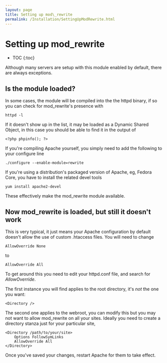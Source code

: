 ```yaml
---
layout: page
title: Setting up mod\_rewrite
permalink: /Installation/SettingUpModRewrite.html
---
```


<!-- Name: Installation/SettingUpModRewrite -->
<!-- Version: 1 -->
<!-- Last-Modified: 2007/01/02 20:38:54 -->
<!-- Author: demian -->

# Setting up mod\_rewrite
* TOC
{:toc}

Although many servers are setup with this module enabled by default, there are always exceptions.

## Is the module loaded?
In some cases, the module will be compiled into the the httpd binary, if so you can check for mod\_rewrite's presence with


	httpd -l

If it doesn't show up in the list, it may be loaded as a Dynamic Shared Object, in this case you should be able to find it in the output of 



	<?php phpinfo(); ?>

If you're compiling Apache yourself, you simply need to add the following to your configure line


	./configure --enable-module=rewrite

If you're using a distribution's packaged version of Apache, eg, Fedora Core, you have to install the related devel tools


	yum install apache2-devel

These effectively make the mod\_rewrite module available.

## Now mod\_rewrite is loaded, but still it doesn't work
This is very typical, it just means your Apache configuration by default doesn't allow the use of custom .htaccess files.  You will need to change 

	AllowOverride None

to

	AllowOverride All


To get around this you need to edit your httpd.conf file, and search for *AllowOverride*.

The first instance you will find applies to the root directory, it's *not* the one you want:


	<Directory />

The second one applies to the webroot, you can modify this but you may not want to allow mod\_rewrite on all your sites.  Ideally you need to create a directory stanza just for your particular site, 


	<Directory /path/to/your/site>
	    Options FollowSymLinks
	    AllowOverride All
	</Directory>

Once you've saved your changes, restart Apache for them to take effect.